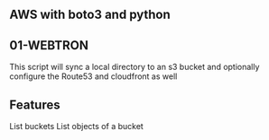 ## AWS with boto3 and python


## 01-WEBTRON
This script will sync a local directory to an s3 bucket and optionally 
configure the Route53 and cloudfront as well

## Features
List buckets
List objects of a  bucket